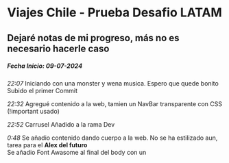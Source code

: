 # Viajes Chile - Prueba Desafio LATAM

## Dejaré notas de mi progreso, más no es necesario hacerle caso

##### Fecha Inicio: **09-07-2024** 

*22:07*
Iniciando con una monster y wena musica. Espero que quede bonito  
Subido el primer Commit

*22:32*
Agregué contenido a la web, tamien un NavBar transparente con CSS (!important usado)

*22:52*
Carrusel Añadido a la rama Dev

*0:48*
Se añadio contenido dando cuerpo a la web. No se ha estilizado aun, tarea para el **Alex del futuro**  
Se añadio Font Awasome al final del body con un <script>  
Se agregaron cards e imagenes  

##### Fecha: 10-07-2024  
*18:12*
Se subió la web del *dev* al *main* con los avances de la web. **Viajes Chiles v0.2**
